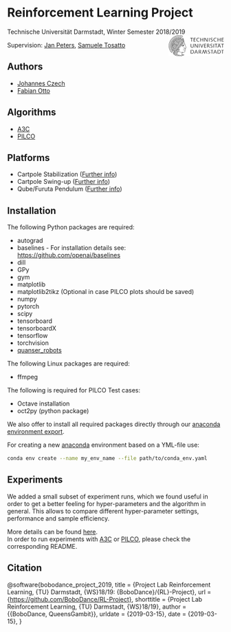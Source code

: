 # Reinforcement Learning Project

Technische Universität Darmstadt, Winter Semester 2018/2019  <img align="right" src="resources/general/TU_logo.png" width="128">

Supervision: [Jan Peters](https://www.ias.informatik.tu-darmstadt.de/Member/JanPeters), [Samuele Tosatto](https://www.ias.informatik.tu-darmstadt.de/Team/SamueleTosatto)


## Authors
- [Johannes Czech](https://github.com/QueensGambit)
- [Fabian Otto](https://github.com/BoboDance)

## Algorithms
- [A3C](a3c/README.md)
- [PILCO](pilco/README.md)

## Platforms
- Cartpole Stabilization ([Further info](https://www.google.com/search?source=hp&ei=EQffW4yLJYPKwQKQjoOIAQ&q=Cart-pole+stabilization&btnK=Google+Search&oq=Cart-pole+stabilization&gs_l=psy-ab.3...480.480..991...0.0..0.85.85.1......0....1j2..gws-wiz.ns_kSRav_wc))
- Cartpole Swing-up ([Further info](https://www.google.com/search?source=hp&ei=EQffW4yLJYPKwQKQjoOIAQ&q=Cart-pole+swing-up&btnK=Google+Search&oq=Cart-pole+swing-up&gs_l=psy-ab.3..0i22i30.730.730..901...0.0..0.123.123.0j1......0....1j2..gws-wiz.sjBBp2UuE9A))
- Qube/Furuta Pendulum ([Further info](https://www.google.com/search?source=hp&ei=EQffW4yLJYPKwQKQjoOIAQ&q=Furuta+pendulum+swing-up&btnK=Google+Search&oq=Furuta+pendulum+swing-up&gs_l=psy-ab.3..0i22i30.716.716..808...0.0..0.64.64.1......0....1j2..gws-wiz.roZTOV-jxVs))

## Installation

The following Python packages are required:
- autograd
- baselines - For installation details see: https://github.com/openai/baselines
- dill 
- GPy
- gym
- matplotlib
- matplotlib2tikz (Optional in case PILCO plots should be saved)
- numpy
- pytorch
- scipy
- tensorboard
- tensorboardX
- tensorflow
- torchvision
- [quanser_robots](https://git.ias.informatik.tu-darmstadt.de)

The following Linux packages are required:
- ffmpeg

The following is required for PILCO Test cases:
- Octave installation
- oct2py (python package)

We also offer to install all required packages directly through our [anaconda environment export](./conda_env.yaml).

For creating a new [anaconda](https://anaconda.org/anaconda/python) environment based on a YML-file use:
```bash
conda env create --name my_env_name --file path/to/conda_env.yaml
```

## Experiments
We added a small subset of experiment runs, which we found useful in order to get a better feeling for hyper-parameters and the algorithm in general. 
This allows to compare different hyper-parameter settings, performance and sample efficiency.

More details can be found [here](./experiments/README.md).  
In order to run experiments with [A3C](a3c/README.md) or [PILCO](pilco/README.md), please check the corresponding README.

## Citation
@software{bobodance_project_2019,
	title = {Project Lab Reinforcement Learning, {TU} Darmstadt, {WS}18/19: {BoboDance}/{RL}-Project},
	url = {https://github.com/BoboDance/RL-Project},
	shorttitle = {Project Lab Reinforcement Learning, {TU} Darmstadt, {WS}18/19},
	author = {{BoboDance, QueensGambit}},
	urldate = {2019-03-15},
	date = {2019-03-15},
}
